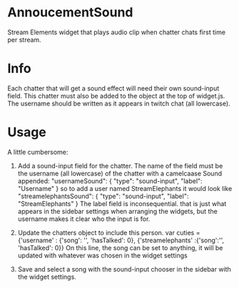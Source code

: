 # AnnoucementSound
Stream Elements widget that plays audio clip when chatter chats first time per stream.

# Info
Each chatter that will get a sound effect will need their own sound-input field. This chatter must also be added to the object at the top of widget.js. The username should be written as it appears in twitch chat (all lowercase).

# Usage

A little cumbersome:
1. Add a sound-input field for the chatter. The name of the field must be the username (all lowercase) of the chatter with a camelcaase Sound appended:
  "usernameSound": {
   "type": "sound-input",
   "label": "Username"
 }
so to add a user named StreamElephants it would look like
"streamelephantsSound": {
   "type": "sound-input",
   "label": "StreamElephants"
 }
The label field is inconsequential. that is just what appears in the sidebar settings when arranging the widgets, but the username makes it clear who the input is for.

2. Update the chatters object to include this person.
var cuties = {'username' : {'song': '', 'hasTalked': 0}, {'streamelephants' :{'song':'', 'hasTalked': 0}}
On this line, the song can be set to anything, it will be updated with whatever was chosen in the widget settings

3. Save and select a song with the sound-input chooser in the sidebar with the widget settings.
